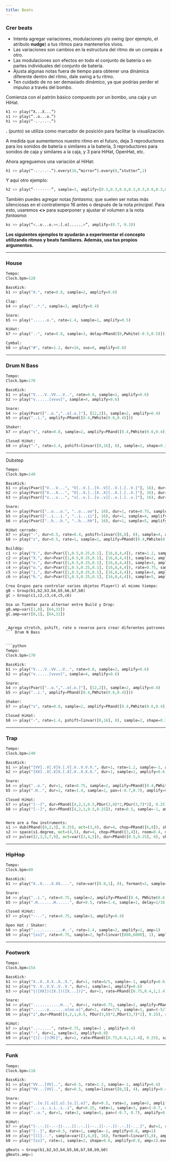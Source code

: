 ```yaml
---  
title: Beats
---
```


### Crer beats

*   Intenta agregar variaciones, modulaciones y/o swing (por ejemplo, el atributo **nudge**) a tus ritmos para mantenerlos vivos.
*   Las variaciones son cambios en la estructura del ritmo de un compás a otro.
*   Las modulaciones son efectos en todo el conjunto de batería o en partes individuales del conjunto de batería.
*   Ajusta algunas notas fuera de tiempo para obtener una dinámica diferente dentro del ritmo, dale swing a tu ritmo.
*   Ten cuidado de no ser demasiado dinámico, ya que podrías perder el impulso a través del bombo.

Comienza con el patrón básico compuesto por un bombo, una caja y un HiHat.

```python
k1 >> play(“X...X...”)
s1 >> play(“..o...o.”)
h1 >> play(“-.-.-.-.”)
```

**.** (punto) se utiliza como marcador de posición para facilitar la visualización.

A medida que aumentemos nuestro ritmo en el futuro, deja 3 reproductores para los sonidos de batería o similares a la batería, 3 reproductores para sonidos de caja y similares a la caja, y 3 para HiHat, OpenHat, etc.

Ahora agreguemos una variación al HiHat:
```python
h1 >> play(“-.-.-.-.”).every(16,”mirror”).every(8,”stutter”,2)
```

Y aquí otro ejemplo:
```python
h2 >> play(“--------”, sample=3, amplify=[0.3,0.3,0.6,0.3,0.3,0.6,0.3,0.6])
```

También puedes agregar notas _fantasma_, que suelen ser notas más silenciosas en el contratiempo 16 antes o después de la nota _principal_. Para esto, usaremos **<>** para superponer y ajustar el volumen a la nota _fantasma_:
```python
ks >> play(“<..o...o.><.[.o]......>”, amplify=(0.7, 0.3))
```

**Los siguientes ejemplos te ayudarán a experimentar el concepto utilizando ritmos y beats familiares. Además, usa tus propios argumentos.**
   

---
### House


```python
Tempo:
Clock.bpm=128

BassKick:
b1 >> play("X.", rate=0.8, sample=2, amplify=0.6)

Clap:
b4 >> play("..*.", sample=3, amplify=0.4)

Snare:
b5 >> play("......o.", rate=1.4, sample=1, amplify=0.5)

HiHat:
b7 >> play(".-", rate=0.8, sample=3, delay=PRand([0,Pwhite(-0.5,0.5)]), amp=0.6)

Cymbal:
b8 >> play("#", rate=1.2, dur=16, sus=8, amplify=0.8)
```


---
### Drum N Bass


```python
Tempo:
Clock.bpm=170

BassKick:
b1 >> play("V....V..VV...V..", rate=0.8, sample=2, amplify=0.6)
b2 >> play("v......[vvvv]", sample=4, amplify=0.6)

Snare:
b4 >> play(Pvar(["..o.","..o[.o.]"], [12,2]), sample=2, amplify=0.4)
b5 >> play("..i.", amplify=PRand([0.4,PWhite(0.6,0.4)]))

Shaker:
b7 >> play("s", rate=0.8, sample=2, amplify=PRand([0.4,PWhite(0.6,0.4)]))

Closed HiHat:
b8 >> play("-", rate=1.4, pshift=linvar([0,16], 8), sample=2, shape=0.3, amplify=1.2)
```


---
Dubstep


```python
Tempo:
Clock.bpm=140

BassKick:
b1 >> play(Pvar(["V...V...", "V[..V.]..[V..V][..V.].[..V.]"], 16), dur=1, rate=1.2, sample=6, amplify=0.6)
b2 >> play(Pvar(["X...X...", "X[..X.]..[X..X][..X.].[..X.]"], 16), dur=1, sample=2, amplify=0.6)
b3 >> play(Pvar(["v...v...", "v[..v.]..[v..v][..v.].[..v.]"], 16), dur=1, sample=4, amplify=0.6)

Snare:
b4 >> play(Pvar(["..o...o.", "..o...oo"], 16), dur=1, rate=0.75, sample=2, amplify=PRand([0.4,PWhite(0.6,0.4)]))
b5 >> play(Pvar(["..i...i.", "..i...ii"], 16), dur=1, sample=4, amplify=0.4)
b6 >> play(Pvar(["..h...h.", "..h...hh"], 16), dur=1, sample=5, amplify=0.4)

HiHat cerrado:
b7 >> play("-", dur=0.5, rate=0.4, pshift=linvar([0,8], 8), sample=4, amplify=0.8)
b8 >> play("s", dur=0.5, rate=1, sample=1, amplify=PRand([0.4,PWhite(0.6,0.4)]))

BuildUp:
c1 >> play("V.", dur=Pvar([1,0.5,0.25,0.1], [16,8,4,4]), rate=1.2, sample=6, amplify=Pvar([0.6,0], [30,2]))
c2 >> play("X.", dur=Pvar([1,0.5,0.25,0.1], [16,8,4,4]), sample=2, amplify=Pvar([0.6,0], [30,2]))
c3 >> play("v.", dur=Pvar([1,0.5,0.25,0.1], [16,8,4,4]), sample=4, amplify=Pvar([0.6,0], [30,2]))
c4 >> play("o.", dur=Pvar([1,0.5,0.25,0.1], [16,8,4,4]), rate=0.75, sample=2, amplify=Pvar([0.4,0], [30,2]))
c5 >> play("i.", dur=Pvar([1,0.5,0.25,0.1], [16,8,4,4]), sample=4, amplify=Pvar([0.4,0], [30,2]))
c6 >> play("h.", dur=Pvar([1,0.5,0.25,0.1], [16,8,4,4]), sample=5, amplify=Pvar([0.4,0], [30,2]))

Crea Grupos para controlar varios objetos Player() al mismo tiempo:
gB = Group(b1,b2,b3,b4,b5,b6,b7,b8)
gC = Group(c1,c2,c3,c4,c5,c6)

Usa un TimeVar para alternar entre Build y Drop:
gB.amp=var([1,0], [64,32])
gC.amp=var([0,1], [64,32])


_Agrega stretch, pshift, rate o reverse para crear diferentes patrones!_
``` Drum N Bass


```python
Tempo:
Clock.bpm=170

BassKick:
b1 >> play("V....V..VV...V..", rate=0.8, sample=2, amplify=0.6)
b2 >> play("v......[vvvv]", sample=4, amplify=0.6)

Snare:
b4 >> play(Pvar(["..o.","..o[.o.]"], [12,2]), sample=2, amplify=0.4)
b5 >> play("..i.", amplify=PRand([0.4,PWhite(0.6,0.4)]))

Shaker:
b7 >> play("s", rate=0.8, sample=2, amplify=PRand([0.4,PWhite(0.6,0.4)]))

Closed HiHat:
b8 >> play("-", rate=1.4, pshift=linvar([0,16], 8), sample=2, shape=0.3, amplify=1.2)
```

---
### Trap


```python
Tempo:
Clock.bpm=140

BassKick:
b1 >> play("[VV]..V[.V]V.[.V].V..V.V.V.", dur=1, rate=1.2, sample=-1, amplify=0.6)
b2 >> play("[XX]..X[.X]X.[.X].X..X.X.X.", dur=1, sample=2, amplify=0.6)

Snare:
b4 >> play("..o.", dur=1, rate=0.75, sample=2, amplify=PRand([0.4,PWhite(0.6,0.4)]))
b5 >> play(".H..", dur=1, rate=1.4, sample=1, pan=(-0.7,0.7), amplify=0.4)

Closed HiHat:
b7 >> play("[--]", dur=PRand([4,2,1,0.5,PDur(3,8)*2,PDur(3,7)*2], 0.25), rate=0.75, sample=3, amplify=0.4)
b8 >> play("[--]", dur=PRand([4,2,1,0.5,0.25]), rate=0.5, sample=-1, amplify=0.4)


Here are a few instruments:
s1 >> dub(PRand([0,2,3], 0.25), oct=(3,4), dur=4, chop=PRand([6,8]), shape=0.6, amplify=0.3)
s2 >> space(s1.degree, oct=(4,5), dur=4, chop=PRand([3,4]), room=0.4, mix=0.5, amplify=1.2).offbeat()
s3 >> pulse([2,3,5,7,9], oct=var([3,4,5]), dur=PRand([0.5,0.25], 6), shape=0.6, formant=var([3,0,2], 0.5), room=0.75, mix=0.5, pan=[-0.6, 0.6], amplify=0.4)
```


---
### HipHop


```python
Tempo:
Clock.bpm=80

BassKick:
b1 >> play("X..X....X.XX....", rate=var([0.8,1], 8), formant=2, sample=5, amplify=1.3, amp=1)

Snare:
b4 >> play("..i.", rate=0.75, sample=2, amplify=PRand([0.4, PWhite(0.6,0.4)]))
b5 >> play(".H.......H......", dur=0.5, rate=1.4, sample=1, delay=1/16, pan=(-0.7,0.7), amplify=0.4)

Closed HiHat:
b7 >> play("--.-", rate=0.75, sample=3, amplify=0.4)

Open Hat / Shaker:
b8 >> play(".............#..", rate=1.4, sample=2, amplify=1, amp=1)
b9 >> play("[ss]", rate=0.75, sample=2, hpf=linvar([800,6000], 1), amplify=0.4, amp=1).every(PRand([4,8,12,16]),"stutter",PRand([2,3,4]))
```


---
### Footwork


```python
Tempo:
Clock.bpm=154

BassKick:
b1 >> play("X..X..X.X..X..X.", dur=1, rate=6/5, sample=-1, amplify=0.6)
b2 >> play("V..V..V.V..V..V.", dur=1, sample=1, amplify=0.6)
b3 >> play("{([XX])([X.])([X...])}", dur=1, rate=PRand([0.75,0.4,1,1.4], 0.25), shape=linvar([1.2, 0.4], 16), amplify=0.4, amp=1).every(PRand([2,4,8,16]),"stutter",PRand([2,3,5]))

Snare:
b4 >> play("............H...", dur=1, rate=0.75, sample=2, amplify=PRand([0.4,PWhite(0.6,0.4)])).every(PRand([4,8,12]),"stutter", PRand([2,3]))
b5 >> play("......o.......o[oo.o]",dur=1, rate=7/5, sample=1, pan=(-5/7,5/7), amplify=0.4)
b6 >> play("i",dur=PRand([4,2,1,0.5, PDur(3,8)*2,PDur(3,7)*2], 0.25), rate=0.5, sample=3, amplify=0.4)

HiHat:
b7 >> play("..-.....", rate=0.75, sample=3 , amplify=0.4)
b8 >> play("-", dur=1, sample=3, amplify=0.8)
b9 >> play("{([--])(M)}", dur=1, rate=PRand([0.75,0.4,1,1.4], 0.25), sample=2, shape=linvar([1/7,0.4], 16), amplify=1/5, amp=1).every(PRand([2,4,8,16]),"stutter", PRand([3,5]))
```

---
### Funk


```python
Tempo:
Clock.bpm=118

BassKick:
b1 >> play("VV...[VV]..", dur=0.5, rate=1.2, sample=-1, amplify=0.4)
b2 >> play("VV...[VV]..", dur=0.5, sample=linvar([0,5], 4), amplify=0.4)

Snare:
b4 >> play("..[o.][.o][.o].[o.][.o]", dur=0.5, rate=2, sample=5, amplify=PRand([0.4,PWhite(0.3,0.4)]))
b5 >> play("....i..i.i..i..i", dur=0.25, rate=1, sample=3, pan=(-0.7, 0.7), amplify=0.4)
b6 >> play("..o.", dur=1, rate=2, sample=5, pan=(-0.7, 0.7), amplify=0.4)

HiHat:
b7 >> play("[-.-.][-.--][-...][-.-.][--..][-.-.][-.-.][-...]", dur=1, rate=1, sample=2, amplify=1)
b8 >> play("[-.]", dur=0.5, rate=1, sample=-1, amplify=0.8, amp=1)
b9 >> play("[ll].-.", sample=var([3,4,0], 16), formant=linvar(5,8), amplify=0.8, amp=1).every(PRand([2,4,8,16]),"stutter", PRand([2,3,5]))
b0 >> play("[ss]", rate=1, sample=2, shape=0.6, amplify=0.8, amp=1).every(PRand([2,4,8,16]),"stutter", PRand([2,3,5]))

gBeats = Group(b1,b2,b3,b4,b5,b6,b7,b8,b9,b0)
gBeats.amp=1
```
